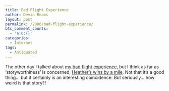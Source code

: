 ```yaml
---
title: Bad Flight Experience
author: Devin Reams
layout: post
permalink: /2006/bad-flight-experience/
btc_comment_counts:
  - 'a:0:{}'
categories:
  - Internet
tags:
  - Antiquated
---
```

The other day I talked about [my bad flight experience][1], but I think as far as &#8216;storyworthiness&#8217; is concerned, [Heather&#8217;s wins by a mile][2]. Not that it&#8217;s a good thing&#8230; but it certainly is an interesting coincidence. But seriously&#8230; how weird is that story?!

 [1]: http://devinreams.com/2006/01/22/good-and-bad-news/#comments
 [2]: http://blogs.msdn.com/heatherleigh/archive/2006/01/23/516282.aspx